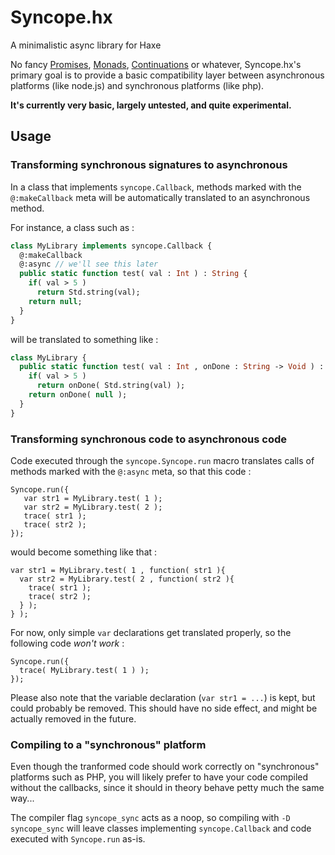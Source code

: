 Syncope.hx
==========

A minimalistic async library for Haxe

No fancy [Promises](https://github.com/jdonaldson/promhx), 
[Monads](https://code.google.com/p/hxmonads/), 
[Continuations](https://github.com/Atry/haxe-continuation) or whatever, 
Syncope.hx's primary goal is to provide a basic compatibility layer between 
asynchronous platforms (like node.js) and synchronous platforms (like php).

**It's currently very basic, largely untested, and quite experimental.**

## Usage

### Transforming synchronous signatures to asynchronous

In a class that implements `syncope.Callback`, methods marked with the `@:makeCallback` meta 
will be automatically translated to an asynchronous method. 

For instance, a class such as :
```haxe
class MyLibrary implements syncope.Callback {
  @:makeCallback
  @:async // we'll see this later
  public static function test( val : Int ) : String {
    if( val > 5 )
      return Std.string(val);
    return null;
  }  
}
```
will be translated to something like :
```haxe
class MyLibrary {
  public static function test( val : Int , onDone : String -> Void ) : Void {
    if( val > 5 )
      return onDone( Std.string(val) );
    return onDone( null );
  }  
}
```

### Transforming synchronous code to asynchronous code

Code executed through the `syncope.Syncope.run` macro translates calls of methods marked with the `@:async` meta, 
so that this code :
```
Syncope.run({
   var str1 = MyLibrary.test( 1 );
   var str2 = MyLibrary.test( 2 );
   trace( str1 );
   trace( str2 );
});
```
would become something like that :
```
var str1 = MyLibrary.test( 1 , function( str1 ){
  var str2 = MyLibrary.test( 2 , function( str2 ){
    trace( str1 );
    trace( str2 );
  } );
} );
```
For now, only simple `var` declarations get translated properly, so the following code *won't work* :
```
Syncope.run({ 
  trace( MyLibrary.test( 1 ) );
});
```
Please also note that the variable declaration (`var str1 = ...`) is kept, but could probably be removed. 
This should have no side effect, and might be actually removed in the future.

### Compiling to a "synchronous" platform

Even though the tranformed code should work correctly on "synchronous" platforms such as PHP, 
you will likely prefer to have your code compiled without the callbacks, 
since it should in theory behave petty much the same way...

The compiler flag `syncope_sync` acts as a noop, so compiling with `-D syncope_sync` will leave 
classes implementing `syncope.Callback` and code executed with `Syncope.run` as-is.
